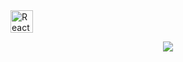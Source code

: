 <img src="https://brandlogos.net/wp-content/uploads/2020/09/react-logo.png" width="36" height="36" alt="React" />


<div align="center">

![](https://komarev.com/ghpvc/?username=your-github-FrozenQxc&color=blueviolet)

</div>

